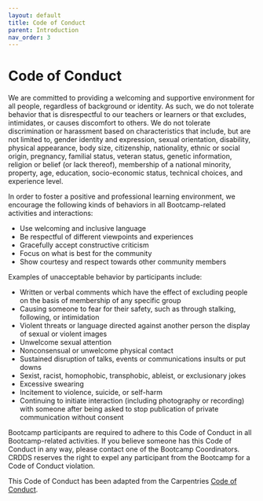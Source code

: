 ```yaml
---
layout: default
title: Code of Conduct
parent: Introduction
nav_order: 3
---
```

# Code of Conduct

We are committed to providing a welcoming and supportive environment for all people, regardless of background or identity. As such, we do not tolerate behavior that is disrespectful to our teachers or learners or that excludes, intimidates, or causes discomfort to others. We do not tolerate discrimination or harassment based on characteristics that include, but are not limited to, gender identity and expression, sexual orientation, disability, physical appearance, body size, citizenship, nationality, ethnic or social origin, pregnancy, familial status, veteran status, genetic information, religion or belief (or lack thereof), membership of a national minority, property, age, education, socio-economic status, technical choices, and experience level.

In order to foster a positive and professional learning environment, we encourage the following kinds of behaviors in all Bootcamp-related activities and interactions:

* Use welcoming and inclusive language
* Be respectful of different viewpoints and experiences
* Gracefully accept constructive criticism
* Focus on what is best for the community
* Show courtesy and respect towards other community members

Examples of unacceptable behavior by participants include:

* Written or verbal comments which have the effect of excluding people on the basis of membership of any specific group
* Causing someone to fear for their safety, such as through stalking, following, or intimidation
* Violent threats or language directed against another person
the display of sexual or violent images
* Unwelcome sexual attention
* Nonconsensual or unwelcome physical contact
* Sustained disruption of talks, events or communications
insults or put downs
* Sexist, racist, homophobic, transphobic, ableist, or exclusionary jokes
* Excessive swearing
* Incitement to violence, suicide, or self-harm
* Continuing to initiate interaction (including photography or recording) with someone after being asked to stop
publication of private communication without consent


Bootcamp participants are required to adhere to this Code of Conduct in all Bootcamp-related activities. If you believe someone has this Code of Conduct in any way, please contact one of the Bootcamp Coordinators. CRDDS reserves the right to expel any participant from the Bootcamp for a Code of Conduct violation.

This Code of Conduct has been adapted from the Carpentries [Code of Conduct](https://docs.carpentries.org/topic_folders/policies/code-of-conduct.html). 
